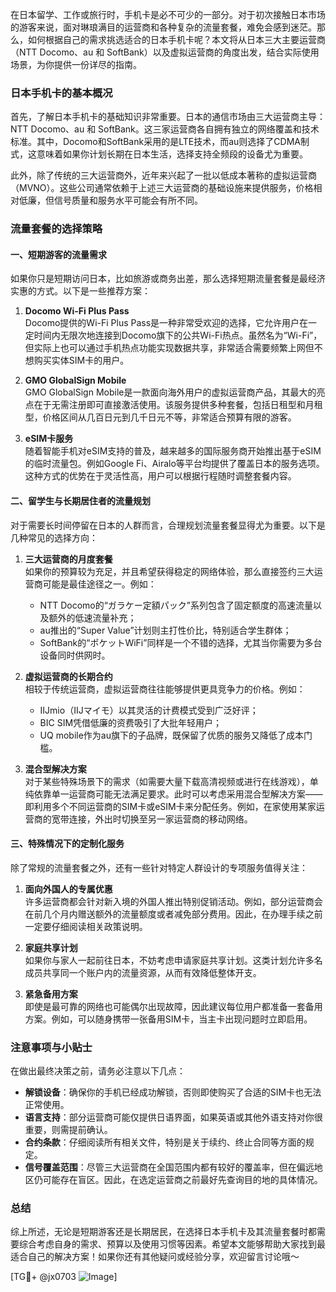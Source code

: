 在日本留学、工作或旅行时，手机卡是必不可少的一部分。对于初次接触日本市场的游客来说，面对琳琅满目的运营商和各种复杂的流量套餐，难免会感到迷茫。那么，如何根据自己的需求挑选适合的日本手机卡呢？本文将从日本三大主要运营商（NTT Docomo、au 和 SoftBank）以及虚拟运营商的角度出发，结合实际使用场景，为你提供一份详尽的指南。

### 日本手机卡的基本概况

首先，了解日本手机卡的基础知识非常重要。日本的通信市场由三大运营商主导：NTT Docomo、au 和 SoftBank。这三家运营商各自拥有独立的网络覆盖和技术标准。其中，Docomo和SoftBank采用的是LTE技术，而au则选择了CDMA制式，这意味着如果你计划长期在日本生活，选择支持全频段的设备尤为重要。

此外，除了传统的三大运营商外，近年来兴起了一批以低成本著称的虚拟运营商（MVNO）。这些公司通常依赖于上述三大运营商的基础设施来提供服务，价格相对低廉，但信号质量和服务水平可能会有所不同。

### 流量套餐的选择策略

#### 一、短期游客的流量需求
如果你只是短期访问日本，比如旅游或商务出差，那么选择短期流量套餐是最经济实惠的方式。以下是一些推荐方案：

1. **Docomo Wi-Fi Plus Pass**  
   Docomo提供的Wi-Fi Plus Pass是一种非常受欢迎的选择，它允许用户在一定时间内无限次地连接到Docomo旗下的公共Wi-Fi热点。虽然名为“Wi-Fi”，但实际上也可以通过手机热点功能实现数据共享，非常适合需要频繁上网但不想购买实体SIM卡的用户。

2. **GMO GlobalSign Mobile**  
   GMO GlobalSign Mobile是一款面向海外用户的虚拟运营商产品，其最大的亮点在于无需注册即可直接激活使用。该服务提供多种套餐，包括日租型和月租型，价格区间从几百日元到几千日元不等，非常适合预算有限的游客。

3. **eSIM卡服务**  
   随着智能手机对eSIM支持的普及，越来越多的国际服务商开始推出基于eSIM的临时流量包。例如Google Fi、Airalo等平台均提供了覆盖日本的服务选项。这种方式的优势在于灵活性高，用户可以根据行程随时调整套餐内容。

#### 二、留学生与长期居住者的流量规划
对于需要长时间停留在日本的人群而言，合理规划流量套餐显得尤为重要。以下是几种常见的选择方向：

1. **三大运营商的月度套餐**  
   如果你的预算较为充足，并且希望获得稳定的网络体验，那么直接签约三大运营商可能是最佳途径之一。例如：
   - NTT Docomo的“ガラケー定額パック”系列包含了固定额度的高速流量以及额外的低速流量补充；
   - au推出的“Super Value”计划则主打性价比，特别适合学生群体；
   - SoftBank的“ポケットWiFi”同样是一个不错的选择，尤其当你需要为多台设备同时供网时。

2. **虚拟运营商的长期合约**  
   相较于传统运营商，虚拟运营商往往能够提供更具竞争力的价格。例如：
   - IIJmio（IIJマイモ）以其灵活的计费模式受到广泛好评；
   - BIC SIM凭借低廉的资费吸引了大批年轻用户；
   - UQ mobile作为au旗下的子品牌，既保留了优质的服务又降低了成本门槛。

3. **混合型解决方案**  
   对于某些特殊场景下的需求（如需要大量下载高清视频或进行在线游戏），单纯依靠单一运营商可能无法满足要求。此时可以考虑采用混合型解决方案——即利用多个不同运营商的SIM卡或eSIM卡来分配任务。例如，在家使用某家运营商的宽带连接，外出时切换至另一家运营商的移动网络。

#### 三、特殊情况下的定制化服务
除了常规的流量套餐之外，还有一些针对特定人群设计的专项服务值得关注：

1. **面向外国人的专属优惠**  
   许多运营商都会针对新入境的外国人推出特别促销活动。例如，部分运营商会在前几个月内赠送额外的流量额度或者减免部分费用。因此，在办理手续之前一定要仔细阅读相关政策说明。

2. **家庭共享计划**  
   如果你与家人一起前往日本，不妨考虑申请家庭共享计划。这类计划允许多名成员共享同一个账户内的流量资源，从而有效降低整体开支。

3. **紧急备用方案**  
   即使是最可靠的网络也可能偶尔出现故障，因此建议每位用户都准备一套备用方案。例如，可以随身携带一张备用SIM卡，当主卡出现问题时立即启用。

### 注意事项与小贴士

在做出最终决策之前，请务必注意以下几点：

- **解锁设备**：确保你的手机已经成功解锁，否则即使购买了合适的SIM卡也无法正常使用。
- **语言支持**：部分运营商可能仅提供日语界面，如果英语或其他外语支持对你很重要，则需提前确认。
- **合约条款**：仔细阅读所有相关文件，特别是关于续约、终止合同等方面的规定。
- **信号覆盖范围**：尽管三大运营商在全国范围内都有较好的覆盖率，但在偏远地区仍可能存在盲区。因此，在选定运营商之前最好先查询目的地的具体情况。

### 总结

综上所述，无论是短期游客还是长期居民，在选择日本手机卡及其流量套餐时都需要综合考虑自身的需求、预算以及使用习惯等因素。希望本文能够帮助大家找到最适合自己的解决方案！如果你还有其他疑问或经验分享，欢迎留言讨论哦～

[TG💪+ @jx0703 ![Image](https://github.com/user-attachments/assets/dbca1d08-cadb-493c-b0ec-ad6f7a83f270)]